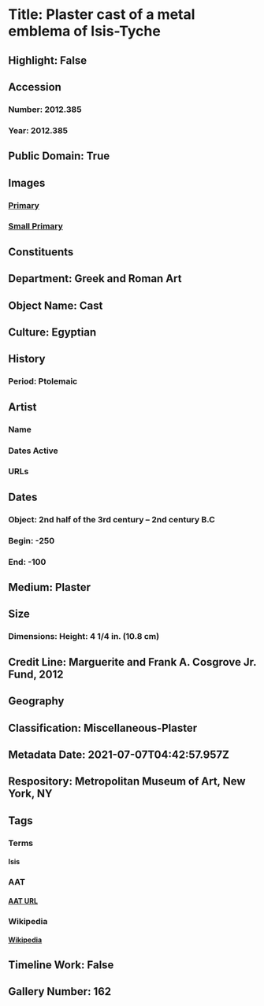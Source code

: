 # Title: Plaster cast of a metal emblema of Isis-Tyche
## Highlight: False
## Accession
### Number: 2012.385
### Year: 2012.385
## Public Domain: True
## Images
### [Primary](https://images.metmuseum.org/CRDImages/gr/original/sftr236ab2012.jpg)
### [Small Primary](https://images.metmuseum.org/CRDImages/gr/web-large/sftr236ab2012.jpg)
## Constituents
## Department: Greek and Roman Art
## Object Name: Cast
## Culture: Egyptian
## History
### Period: Ptolemaic
## Artist
### Name
### Dates Active
### URLs
## Dates
### Object: 2nd half of the 3rd century – 2nd century B.C
### Begin: -250
### End: -100
## Medium: Plaster
## Size
### Dimensions: Height: 4 1/4 in. (10.8 cm)
## Credit Line: Marguerite and Frank A. Cosgrove Jr. Fund, 2012
## Geography
## Classification: Miscellaneous-Plaster
## Metadata Date: 2021-07-07T04:42:57.957Z
## Respository: Metropolitan Museum of Art, New York, NY
## Tags
### Terms
#### Isis
### AAT
#### [AAT URL](http://vocab.getty.edu/page/ia/901000704)
### Wikipedia
#### [Wikipedia]()
## Timeline Work: False
## Gallery Number: 162